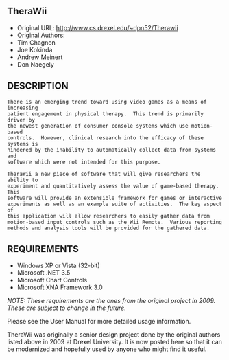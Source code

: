 ## TheraWii ##
    
* Original URL: http://www.cs.drexel.edu/~dpn52/Therawii
* Original Authors:
 * Tim Chagnon
 * Joe Kokinda
 * Andrew Meinert
 * Don Naegely

## DESCRIPTION ##
    There is an emerging trend toward using video games as a means of increasing
    patient engagement in physical therapy.  This trend is primarily driven by
    the newest generation of consumer console systems which use motion-based
    controls.  However, clinical research into the efficacy of these systems is
    hindered by the inability to automatically collect data from systems and
    software which were not intended for this purpose.

    TheraWii a new piece of software that will give researchers the ability to
    experiment and quantitatively assess the value of game-based therapy.  This
    software will provide an extensible framework for games or interactive
    experiments as well as an example suite of activities.  The key aspect of
    this application will allow researchers to easily gather data from
    motion-based input controls such as the Wii Remote.  Various reporting
    methods and analysis tools will be provided for the gathered data.
    
## REQUIREMENTS ##
* Windows XP or Vista (32-bit)
* Microsoft .NET 3.5
* Microsoft Chart Controls
* Microsoft XNA Framework 3.0

_NOTE: These requirements are the ones from the original project in 2009. These are subject to change in the future._

Please see the User Manual for more detailed usage information.

TheraWii was originally a senior design project done by the original authors listed above in 2009 at Drexel University. It is now posted here so that it can be modernized and hopefully used by anyone who might find it useful.
